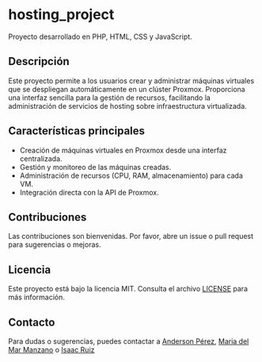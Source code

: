 # hosting_project

Proyecto desarrollado en PHP, HTML, CSS y JavaScript.

## Descripción

Este proyecto permite a los usuarios crear y administrar máquinas virtuales que se despliegan automáticamente en un clúster Proxmox. 
Proporciona una interfaz sencilla para la gestión de recursos, facilitando la administración de servicios de hosting sobre infraestructura virtualizada.

## Características principales

- Creación de máquinas virtuales en Proxmox desde una interfaz centralizada.
- Gestión y monitoreo de las máquinas creadas.
- Administración de recursos (CPU, RAM, almacenamiento) para cada VM.
- Integración directa con la API de Proxmox.

## Contribuciones

Las contribuciones son bienvenidas. Por favor, abre un issue o pull request para sugerencias o mejoras.

## Licencia

Este proyecto está bajo la licencia MIT. Consulta el archivo [LICENSE](https://github.com/marmb23/hosting_project/blob/main/LICENSE) para más información.

## Contacto

Para dudas o sugerencias, puedes contactar a [Anderson Pérez](https://github.com/Xadouuu7), [Maria del Mar Manzano](https://github.com/marmb23) o [Isaac Ruiz](https://github.com/isaacruiiizz)
